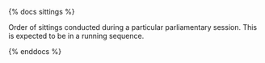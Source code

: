 {% docs sittings %}

Order of sittings conducted during a particular parliamentary session. This is expected to be in a running sequence.

{% enddocs %}
